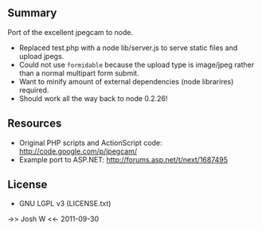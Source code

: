 Summary
-------
Port of the excellent jpegcam to node.
* Replaced test.php with a node lib/server.js to serve static files and upload jpegs.
* Could not use `formidable` because the upload type is image/jpeg rather than a normal multipart form submit.
* Want to minify amount of external dependencies (node librarires) required.
* Should work all the way back to node 0.2.26!

Resources
---------
* Original PHP scripts and ActionScript code: http://code.google.com/p/jpegcam/
* Example port to ASP.NET: http://forums.asp.net/t/next/1687495

License
-------
* GNU LGPL v3 (LICENSE.txt)

->> Josh W <<-
2011-09-30
